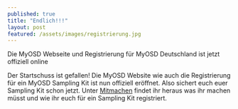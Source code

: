```yaml
---
published: true
title: "Endlich!!!"
layout: post
featured: /assets/images/registrierung.jpg
---
```

Die MyOSD Webseite und Registrierung für MyOSD Deutschland ist jetzt offiziell online

Der Startschuss ist gefallen! Die MyOSD Website wie auch die Registrierung für ein MyOSD Sampling Kit ist nun offiziell eröffnet.
Also sichert euch euer Sampling Kit schon jetzt. Unter [Mitmachen](/mitmachen) findet ihr heraus was ihr machen müsst und wie ihr euch für ein Sampling Kit registriert.

